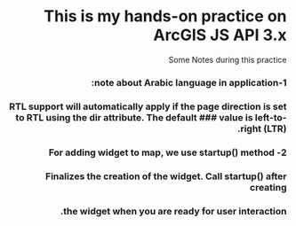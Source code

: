 # This is my hands-on practice on ArcGIS JS API 3.x

Some Notes during this practice
### 1-note about Arabic language in application:
 ### RTL support will automatically apply if the page direction is set to RTL using the dir attribute. The default ### value is left-to-right (LTR).
 ### <html dir="rtl">


###   2- For adding widget to map, we use startup() method
### Finalizes the creation of the  widget. Call startup() after creating 
### the  widget when you are ready for user interaction.
